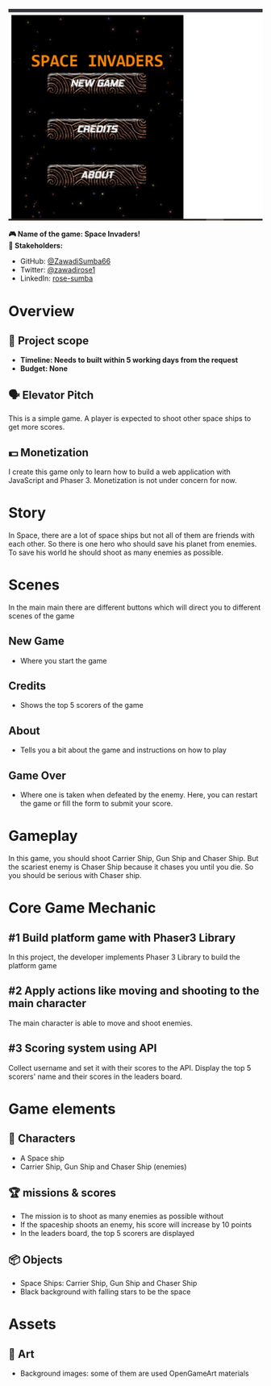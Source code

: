 ![space invaders](src/assets/Screenshot.png)

**🎮️ Name of the game: Space Invaders!\
👥 Stakeholders:**

- GitHub: [@ZawadiSumba66](https://github.com/ZawadiSumba66)
- Twitter: [@zawadirose1](https://twitter.com/zawadirose1)
- LinkedIn: [rose-sumba](https://www.linkedin.com/in/rose-sumba-9b36401b5/)

# Overview

## 📐 Project scope

- **Timeline: Needs to built within 5 working days from the request**
- **Budget: None**

## 🗣️ Elevator Pitch

This is a simple game. A player is expected to shoot other space ships to get more scores.

## 💵 Monetization

I create this game only to learn how to build a web application with JavaScript and Phaser 3. Monetization is not under concern for now.

# Story

In Space, there are a lot of space ships but not all of them are friends with each other. So there is one hero who should save his planet from enemies. To save his world he should shoot as many enemies as possible.

# Scenes

In the main main there are different buttons which will direct you to different scenes of the game

## New Game
- Where you start the game

## Credits
- Shows the top 5 scorers of the game

## About 
- Tells you a bit about the game and instructions on how to play

## Game Over
- Where one is taken when defeated by the enemy. Here, you can restart the game or fill the form to submit your score.

# Gameplay

In this game, you should shoot Carrier Ship, Gun Ship and Chaser Ship. But the scariest enemy is Chaser Ship because it chases you until you die. So you should be serious with Chaser ship. 

# Core Game Mechanic
## #1 Build platform game with Phaser3 Library

In this project, the developer implements Phaser 3 Library to build the platform game

## #2 Apply actions like moving and shooting to the main character

The main character is able to move and shoot enemies.

## #3 Scoring system using API

Collect username and set it with their scores to the API.
Display the top 5 scorers' name and their scores in the leaders board.

# Game elements

## 👤 Characters

- A Space ship
- Carrier Ship, Gun Ship and Chaser Ship (enemies)

## 🏆️ missions & scores

- The mission is to shoot as many enemies as possible without
- If the spaceship shoots an enemy, his score will increase by 10 points
- In the leaders board, the top 5 scorers are displayed

## 📦️ Objects

- Space Ships: Carrier Ship, Gun Ship and Chaser Ship
- Black background with falling stars to be the space 

# Assets

## 🎨 Art

- Background images: some of them are used OpenGameArt materials
